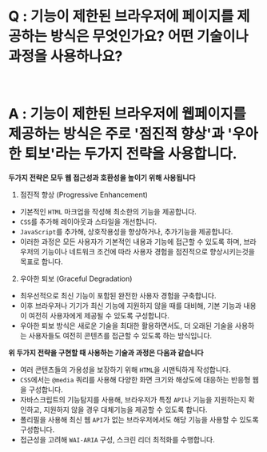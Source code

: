 # Q : 기능이 제한된 브라우저에 페이지를 제공하는 방식은 무엇인가요? 어떤 기술이나 과정을 사용하나요?

<br />

# A : 기능이 제한된 브라우저에 웹페이지를 제공하는 방식은 주로 '점진적 향상'과 '우아한 퇴보'라는 두가지 전략을 사용합니다.

**두가지 전략은 모두 웹 접근성과 호환성을 높이기 위해 사용됩니다**

1. 점진적 향상 (Progressive Enhancement)

- 기본적인 `HTML` 마크업을 작성해 최소한의 기능을 제공합니다.
- `CSS`를 추가해 레이아웃과 스타일을 개선합니다.
- `JavaScript`를 추가해, 상호작용성을 향상하거나, 추가기능을 제공합니다.
- 이러한 과정은 모든 사용자가 기본적인 내용과 기능에 접근할 수 있도록 하며, 브라우저의 기능이나 네트워크 조건에 따라 사용자 경험을 점진적으로 향상시키는것을 목표로 합니다.

2. 우아한 퇴보 (Graceful Degradation)

- 최우선적으로 최신 기능이 포함된 완전한 사용자 경험을 구축합니다.
- 이후 브라우저나 기기가 최신 기능에 지원하지 않을 때를 대비해, 기본 기능과 내용이 여전히 사용자에게 제공될 수 있도록 구성합니다.
- 우아한 퇴보 방식은 새로운 기술을 최대한 활용하면서도, 더 오래된 기술을 사용하는 사용자들도 여전히 콘텐츠를 접근할 수 있도록 하는 방식입니다.

**위 두가지 전략을 구현할 때 사용하는 기술과 과정은 다음과 같습니다**

- 여러 콘텐츠들의 가용성을 보장하기 위해 `HTML`을 시맨틱하게 작성합니다.
- `CSS`에서는 `@media` 쿼리를 사용해 다양한 화면 크기와 해상도에 대응하는 반응형 웹을 구성합니다.
- 자바스크립트의 기능탐지를 사용해, 브라우저가 특정 `API`나 기능을 지원하는지 확인하고, 지원하지 않을 경우 대체기능을 제공할 수 있도록 합니다.
- 폴리필을 사용해 최신 웹 `API`가 없는 브라우저에서도 해당 기능을 사용할 수 있도록 구성합니다.
- 접근성을 고려해 `WAI-ARIA` 구성, 스크린 리더 최적화를 수행합니다.
